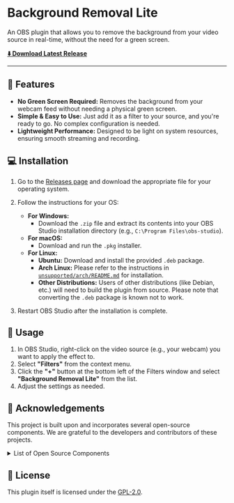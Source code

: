 # Background Removal Lite

An OBS plugin that allows you to remove the background from your video source in real-time, without the need for a green screen.

[**⬇️ Download Latest Release**](https://obs-backgroundremoval-lite.kaito.tokyo/)

---

## 🌟 Features

* **No Green Screen Required:** Removes the background from your webcam feed without needing a physical green screen.
* **Simple & Easy to Use:** Just add it as a filter to your source, and you're ready to go. No complex configuration is needed.
* **Lightweight Performance:** Designed to be light on system resources, ensuring smooth streaming and recording.

## 💻 Installation

1.  Go to the [Releases page](https://obs-backgroundremoval-lite.kaito.tokyo/) and download the appropriate file for your operating system.

2.  Follow the instructions for your OS:
    * **For Windows:**
        * Download the `.zip` file and extract its contents into your OBS Studio installation directory (e.g., `C:\Program Files\obs-studio`).
    * **For macOS:**
        * Download and run the `.pkg` installer.
    * **For Linux:**
        * **Ubuntu:** Download and install the provided `.deb` package.
        * **Arch Linux:** Please refer to the instructions in [`unsupported/arch/README.md`](./unsupported/arch/README.md) for installation.
        * **Other Distributions:** Users of other distributions (like Debian, etc.) will need to build the plugin from source. Please note that converting the `.deb` package is known not to work.

3.  Restart OBS Studio after the installation is complete.

## 🚀 Usage

1.  In OBS Studio, right-click on the video source (e.g., your webcam) you want to apply the effect to.
2.  Select **"Filters"** from the context menu.
3.  Click the **"+"** button at the bottom left of the Filters window and select **"Background Removal Lite"** from the list.
4.  Adjust the settings as needed.

## 🙏 Acknowledgements

This project is built upon and incorporates several open-source components. We are grateful to the developers and contributors of these projects.

<details>
<summary>List of Open Source Components</summary>

* **OBS Studio**
    * License: [GPL-2.0](https://github.com/obsproject/obs-studio/blob/master/COPYING)
* **MediaPipe Selfie Segmentation**
    * License: [Apache-2.0](https://opensource.org/licenses/Apache-2.0)
    * Source: [huggingface.co/onnx-community/mediapipe_selfie_segmentation](https://huggingface.co/onnx-community/mediapipe_selfie_segmentation)
* **ncnn**
    * License: [BSD-3-Clause](https://github.com/Tencent/ncnn/blob/master/LICENSE.txt)
* **GoogleTest**
    * License: [BSD-3-Clause](https://github.com/google/googletest/blob/main/LICENSE)
* **wolfSSL**
    * License: [GPL-2.0](https://github.com/wolfSSL/wolfssl/blob/v5.8.0-stable/COPYING)
* **cURL**
    * License: [curl](https://curl.se/docs/copyright.html)
* **cpr**
    * License: [MIT](https://github.com/libcpr/cpr/blob/master/LICENSE)
* **semver**
    * License: [MIT](https://github.com/Neargye/semver/blob/master/LICENSE)

</details>

## 📜 License

This plugin itself is licensed under the [GPL-2.0](LICENSE).